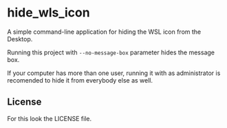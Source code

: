 # hide_wls_icon

A simple command-line application for hiding the WSL icon from the Desktop.

Running this project with `--no-message-box` parameter hides the message box.

If your computer has more than one user, running it with as administrator is recomended to hide it from everybody else as well.

## License

For this look the LICENSE file.
